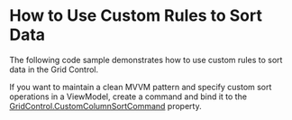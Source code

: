 # How to Use Custom Rules to Sort Data 

The following code sample demonstrates how to use custom rules to sort data in the Grid Control. 

If you want to maintain a clean MVVM pattern and specify custom sort operations in a ViewModel, create a command and bind it to the [GridControl.CustomColumnSortCommand](https://docs.devexpress.com/WPF/DevExpress.Xpf.Grid.GridControl.CustomColumnSortCommand) property.



